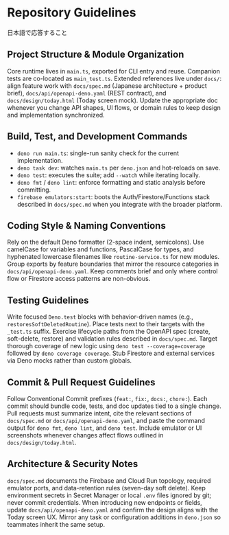 # Repository Guidelines

日本語で応答すること

## Project Structure & Module Organization
Core runtime lives in `main.ts`, exported for CLI entry and reuse. Companion tests are co-located as `main_test.ts`. Extended references live under `docs/`: align feature work with `docs/spec.md` (Japanese architecture + product brief), `docs/api/openapi-deno.yaml` (REST contract), and `docs/design/today.html` (Today screen mock). Update the appropriate doc whenever you change API shapes, UI flows, or domain rules to keep design and implementation synchronized.

## Build, Test, and Development Commands
- `deno run main.ts`: single-run sanity check for the current implementation.
- `deno task dev`: watches `main.ts` per `deno.json` and hot-reloads on save.
- `deno test`: executes the suite; add `--watch` while iterating locally.
- `deno fmt` / `deno lint`: enforce formatting and static analysis before committing.
- `firebase emulators:start`: boots the Auth/Firestore/Functions stack described in `docs/spec.md` when you integrate with the broader platform.

## Coding Style & Naming Conventions
Rely on the default Deno formatter (2-space indent, semicolons). Use camelCase for variables and functions, PascalCase for types, and hyphenated lowercase filenames like `routine-service.ts` for new modules. Group exports by feature boundaries that mirror the resource categories in `docs/api/openapi-deno.yaml`. Keep comments brief and only where control flow or Firestore access patterns are non-obvious.

## Testing Guidelines
Write focused `Deno.test` blocks with behavior-driven names (e.g., `restoresSoftDeletedRoutine`). Place tests next to their targets with the `_test.ts` suffix. Exercise lifecycle paths from the OpenAPI spec (create, soft-delete, restore) and validation rules described in `docs/spec.md`. Target thorough coverage of new logic using `deno test --coverage=coverage` followed by `deno coverage coverage`. Stub Firestore and external services via Deno mocks rather than custom globals.

## Commit & Pull Request Guidelines
Follow Conventional Commit prefixes (`feat:`, `fix:`, `docs:`, `chore:`). Each commit should bundle code, tests, and doc updates tied to a single change. Pull requests must summarize intent, cite the relevant sections of `docs/spec.md` or `docs/api/openapi-deno.yaml`, and paste the command output for `deno fmt`, `deno lint`, and `deno test`. Include emulator or UI screenshots whenever changes affect flows outlined in `docs/design/today.html`.

## Architecture & Security Notes
`docs/spec.md` documents the Firebase and Cloud Run topology, required emulator ports, and data-retention rules (seven-day soft delete). Keep environment secrets in Secret Manager or local `.env` files ignored by git; never commit credentials. When introducing new endpoints or fields, update `docs/api/openapi-deno.yaml` and confirm the design aligns with the Today screen UX. Mirror any task or configuration additions in `deno.json` so teammates inherit the same setup.
